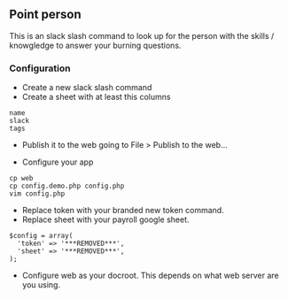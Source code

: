 ## Point person
This is an slack slash command to look up for the person with the skills / knowgledge to answer your burning questions.

### Configuration
- Create a new slack slash command
- Create a sheet with at least this columns

```
name
slack
tags
```

- Publish it to the web going to File > Publish to the web...

- Configure your app
```
cp web
cp config.demo.php config.php
vim config.php
```

- Replace token with your branded new token command. 
- Replace sheet with your payroll google sheet.

```
$config = array(
  'token' => '***REMOVED***',
  'sheet' => '***REMOVED***',
);
```

- Configure web as your docroot. This depends on what web server are you using.